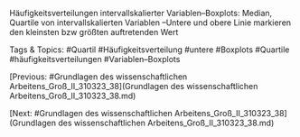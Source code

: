Häufigkeitsverteilungen 
intervallskalierter Variablen–Boxplots: Median, Quartile von 
intervallskalierten Variablen
–Untere und obere Linie markieren den 
kleinsten bzw größten auftretenden Wert 

   Tags & Topics:
   #Quartil
   #Häufigkeitsverteilung
   #untere
   #Boxplots
   #Quartile
   #häufigkeitsverteilungen
   #Variablen–Boxplots

[Previous: #Grundlagen des wissenschaftlichen Arbeitens_Groß_II_310323_38](Grundlagen des wissenschaftlichen Arbeitens_Groß_II_310323_38.md)

[Next: #Grundlagen des wissenschaftlichen Arbeitens_Groß_II_310323_38](Grundlagen des wissenschaftlichen Arbeitens_Groß_II_310323_38.md)